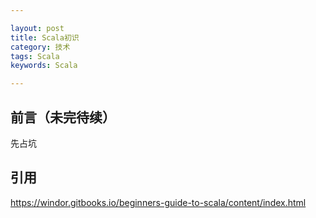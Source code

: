 ```yaml
---

layout: post
title: Scala初识
category: 技术
tags: Scala
keywords: Scala 

---
```


## 前言（未完待续）

先占坑

## 引用

https://windor.gitbooks.io/beginners-guide-to-scala/content/index.html
